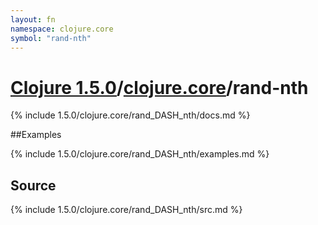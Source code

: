 ```yaml
---
layout: fn
namespace: clojure.core
symbol: "rand-nth"
---
```


# [Clojure 1.5.0](../../)/[clojure.core](../)/rand-nth

{% include 1.5.0/clojure.core/rand_DASH_nth/docs.md %}

##Examples

{% include 1.5.0/clojure.core/rand_DASH_nth/examples.md %}
## Source
{% include 1.5.0/clojure.core/rand_DASH_nth/src.md %}


